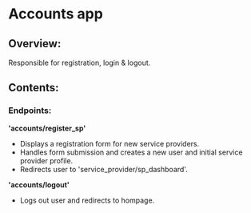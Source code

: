# Accounts app

## Overview:
Responsible for registration, login & logout.

## Contents:

### Endpoints:
**'accounts/register_sp'**
- Displays a registration form for new service providers.
- Handles form submission and creates a new user and initial service provider profile.
- Redirects user to 'service_provider/sp_dashboard'.

**'accounts/logout'**
- Logs out user and redirects to hompage.